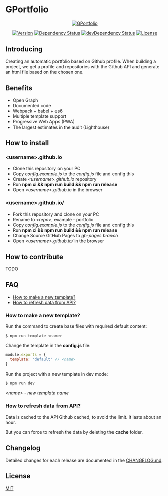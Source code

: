 # GPortfolio

<p align="center">
    <a href="https://github.com/GPortfolio/GPortfolio">
        <img src="https://raw.githubusercontent.com/GPortfolio/GPortfolio/master/public/images/logo.png" alt="GPortfolio">
    </a>
</p>
<p align="center">
    <a href="https://github.com/GPortfolio/GPortfolio" rel="nofollow"><img src="https://img.shields.io/github/package-json/v/GPortfolio/GPortfolio.svg" alt="Version"></a>
    <a href="https://david-dm.org/GPortfolio/GPortfolio" rel="nofollow"><img src="https://david-dm.org/GPortfolio/GPortfolio.svg" alt="Dependency Status"></a>
    <a href="https://david-dm.org/GPortfolio/GPortfolio?type=dev" rel="nofollow"><img src="https://david-dm.org/GPortfolio/GPortfolio/dev-status.svg" alt="devDependency Status"></a>
    <a href="https://github.com/GPortfolio/GPortfolio" rel="nofollow"><img src="https://img.shields.io/github/license/GPortfolio/GPortfolio.svg" alt="License"></a>
</p>

## Introducing
Creating an automatic portfolio based on Github profile. When building a project, we get a profile
and repositories with the Github API and generate an html file based on the chosen one.

## Benefits
- Open Graph
- Documented code
- Webpack + babel + es6
- Multiple template support
- Progressive Web Apps (PWA)
- The largest estimates in the audit (Lighthouse)

## How to install
### \<username>.github.io
- Clone this repository on your PC
- Copy *config.example.js* to the *config.js* file and config this
- Create *\<username>.github.io* repository
- Run **npm ci && npm run build && npm run release**
- Open *\<username>.github.io* in the browser

### \<username>.github.io/<repo>
- Fork this repository and clone on your PC
- Rename to *\<repo>*, example - portfolio
- Copy *config.example.js* to the *config.js* file and config this
- Run **npm ci && npm run build && npm run release**
- Change Source GitHub Pages to *gh-pages branch*
- Open *\<username>.github.io/<repo>* in the browser

## How to contribute
TODO

## FAQ
- [How to make a new template?](#how-to-make-a-new-template)
- [How to refresh data from API?](#how-to-refresh-data-from-api)

### How to make a new template?
Run the command to create base files with required default content:
```bash
$ npm run template <name>
```

Change the template in the **config.js** file:
```js
module.exports = {
  template: 'default' // <name> 
}
```

Run the project with a new template in dev mode:
```bash
$ npm run dev
```

*\<name> - new template name*

### How to refresh data from API?
Data is cached to the API Github cached, to avoid the limit. It lasts about an hour.

But you can force to refresh the data by deleting the **cache** folder.

## Changelog
Detailed changes for each release are documented in the [CHANGELOG.md](https://github.com/GPortfolio/GPortfolio/blob/master/CHANGELOG.md).

## License
[MIT](https://opensource.org/licenses/MIT)
